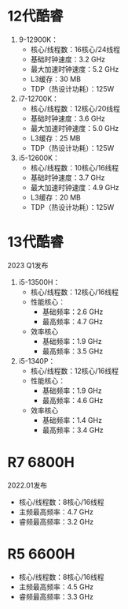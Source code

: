 # 12代酷睿

1. 9-12900K：
   - 核心/线程数：16核心/24线程
   - 基础时钟速度：3.2 GHz
   - 最大加速时钟速度：5.2 GHz
   - L3缓存：30 MB
   - TDP（热设计功耗）：125W
2. i7-12700K：
   - 核心/线程数：12核心/20线程
   - 基础时钟速度：3.6 GHz
   - 最大加速时钟速度：5.0 GHz
   - L3缓存：25 MB
   - TDP（热设计功耗）：125W
3. i5-12600K：
   - 核心/线程数：10核心/16线程
   - 基础时钟速度：3.7 GHz
   - 最大加速时钟速度：4.9 GHz
   - L3缓存：20 MB
   - TDP（热设计功耗）：125W



# 13代酷睿

2023 Q1发布

1. i5-13500H：
   - 核心/线程数：12核心/16线程
   - 性能核心：
     - 基础频率：2.6 GHz
     - 最高频率：4.7 GHz
   - 效率核心
     - 基础频率：1.9 GHz
     - 最高频率：3.5 GHz
2. i5-1340P：
   - 核心/线程数：12核心/16线程
   - 性能核心：
     - 基础频率：1.9 GHz
     - 最高频率：4.6 GHz
   - 效率核心
     - 基础频率：1.4 GHz
     - 最高频率：3.4 GHz



# R7 6800H

2022.01发布

- 核心/线程数：8核心/16线程
- 主频最高频率：4.7 GHz
- 睿频最高频率：3.2 GHz



# R5 6600H

- 核心/线程数：8核心/16线程
- 主频最高频率：4.5 GHz
- 睿频最高频率：3.3 GHz



